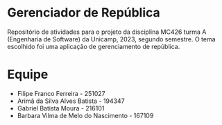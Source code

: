 # Gerenciador de República
Repositório de atividades para o projeto da disciplina MC426 turma A (Engenharia de Software) da Unicamp, 2023, segundo semestre. O tema escolhido foi uma aplicação de gerenciamento de república.

# Equipe
* Filipe Franco Ferreira - 251027
* Arimã da Silva Alves Batista - 194347
* Gabriel Batista Moura - 216101
* Barbara Vilma de Melo do Nascimento - 167109
